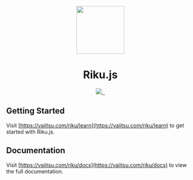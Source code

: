<p align="center">
  <a href="https://vajitsu.com/riku">
    <picture>
      <source media="(prefers-color-scheme: dark)" srcset="https://vajitsu.com/assets/logo/circle-dark.png">
      <img src="https://vajitsu.com/assets/logo/circle-light.png" height="128">
    </picture>
  </a>
  <h1 align="center">Riku.js</h1>
</p>

<p align="center">
  <a aria-label="Vajitsu logo" href="https://vajitsu.com">
    <img src="https://img.shields.io/badge/MADE%20BY%20VAJITSU-000000.svg?style=for-the-badge&logo=node&labelColor=000">
  </a>
  <a aria-label="NPM version" href="https://www.npmjs.com/package/riku">
    <img alt="" src="https://img.shields.io/npm/v/riku.svg?style=for-the-badge&labelColor=000000">
  </a>
  <a aria-label="License" href="https://github.com/vercel/riku.js/blob/main/license.md">
    <img alt="" src="https://img.shields.io/npm/l/riku.svg?style=for-the-badge&labelColor=000000">
  </a>
</p>

## Getting Started

Visit [https://vajitsu.com/riku/learn](https://vajitsu.com/riku/learn) to get started with Riku.js.

## Documentation

Visit [https://vajitsu.com/riku/docs](https://vajitsu.com/riku/docs) to view the full documentation.
